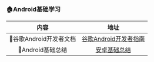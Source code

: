 ### :house:Android基础学习 ###

|             内容              |                             地址                             |
| :---------------------------: | :----------------------------------------------------------: |
| :cookie:谷歌Android开发者文档 | [谷歌Android开发者指南](https://developer.android.google.cn/guide) |
|  :hamburger:Android基础总结   |               [安卓基础总结](/androidbasic.md)               |

